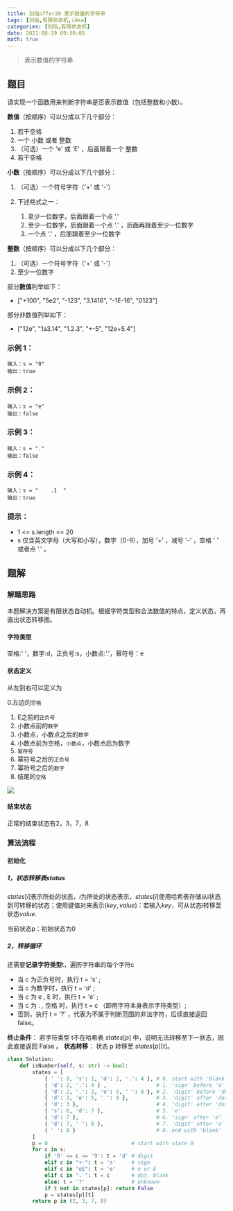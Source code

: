 ```yaml
---
title: 剑指offer20 表示数值的字符串
tags: [剑指,有限状态机,idea]
categories: [剑指,有限状态机]
date: 2021-08-19 09:30:05
math: true
---
```


> 表示数值的字符串

## 题目
请实现一个函数用来判断字符串是否表示数值（包括整数和小数）。

**数值**（按顺序）可以分成以下几个部分：

1. 若干空格
2. 一个 小数 或者 整数
3. （可选）一个 'e' 或 'E' ，后面跟着一个 整数
4. 若干空格

**小数**（按顺序）可以分成以下几个部分：

1. （可选）一个符号字符（'+' 或 '-'）

2. 下述格式之一：

   1. 至少一位数字，后面跟着一个点 '.'
   2. 至少一位数字，后面跟着一个点 '.' ，后面再跟着至少一位数字
   3. 一个点 '.' ，后面跟着至少一位数字

**整数**（按顺序）可以分成以下几个部分：

1. （可选）一个符号字符（'+' 或 '-'）
2. 至少一位数字

部分**数值**列举如下：
- ["+100", "5e2", "-123", "3.1416", "-1E-16", "0123"]

部分非数值列举如下：
- ["12e", "1a3.14", "1.2.3", "+-5", "12e+5.4"]

### 示例 1：

```
输入：s = "0"
输出：true

```

### 示例 2：

```
输入：s = "e"
输出：false

```
### 示例 3：

```
输入：s = "."
输出：false
```
### 示例 4：

```
输入：s = "    .1  "
输出：true
```

### 提示：

- 1 <= s.length <= 20
- s 仅含英文字母（大写和小写），数字（0-9），加号 '+' ，减号 '-' ，空格 ' ' 或者点 '.' 。

## 题解

### 解题思路

本题解决方案是有限状态自动机。根据字符类型和合法数值的特点，定义状态，再画出状态转移图。

#### 字符类型

空格:' '，数字:d，正负号:s，小数点:'.'，幂符号：e

#### 状态定义

从左到右可以定义为

   0.左边的`空格`

1. E之前的`正负号`
2. 小数点前的`数字`
3. 小数点，小数点之后的`数字`
4. 小数点前为空格，`小数点`，小数点后为数字
5. `幂符号`
6. 幂符号之后的`正负号`
7. 幂符号之后的`数字`
8. 结尾的`空格`

![](https://picture.mulindya.com/leetcode-offer20-pic1.png)

#### 结束状态

正常的结束状态有2，3，7，8

### 算法流程

#### 初始化

##### 1，状态转移表status

$states[i]$表示所处的状态，$i$为所处的状态表示，$states[i]$使用哈希表存储从i状态到可转移的状态；使用键值对来表示$(key,value)$：若输入$key$，可从状态$i$转移至状态$value$.

当前状态p：初始状态为0

##### 2，转移循环

还需要**记录字符类型**t，遍历字符串的每个字符c

- 当 c 为正负号时，执行 t = 's' ;
- 当 c 为数字时，执行 t = 'd' ;
- 当 c 为 e , E 时，执行 t = 'e' ;
- 当 c 为 . , 空格 时，执行 t = c （即用字符本身表示字符类型）;
- 否则，执行 t = '?' ，代表为不属于判断范围的非法字符，后续直接返回 false。

**终止条件**： 若字符类型 t不在哈希表  $states[p]$ 中，说明无法转移至下一状态，因此直接返回 False 。
**状态转移**： 状态 p 转移至 $states[p][t]$。

```python
class Solution:
    def isNumber(self, s: str) -> bool:
        states = [
            { ' ': 0, 's': 1, 'd': 2, '.': 4 }, # 0. start with 'blank'
            { 'd': 2, '.': 4 } ,                # 1. 'sign' before 'e'
            { 'd': 2, '.': 3, 'e': 5, ' ': 8 }, # 2. 'digit' before 'dot'
            { 'd': 3, 'e': 5, ' ': 8 },         # 3. 'digit' after 'dot'
            { 'd': 3 },                         # 4. 'digit' after 'dot' (‘blank’ before 'dot')
            { 's': 6, 'd': 7 },                 # 5. 'e'
            { 'd': 7 },                         # 6. 'sign' after 'e'
            { 'd': 7, ' ': 8 },                 # 7. 'digit' after 'e'
            { ' ': 8 }                          # 8. end with 'blank'
        ]
        p = 0                           # start with state 0
        for c in s:
            if '0' <= c <= '9': t = 'd' # digit
            elif c in "+-": t = 's'     # sign
            elif c in "eE": t = 'e'     # e or E
            elif c in ". ": t = c       # dot, blank
            else: t = '?'               # unknown
            if t not in states[p]: return False
            p = states[p][t]
        return p in (2, 3, 7, 8)

```

